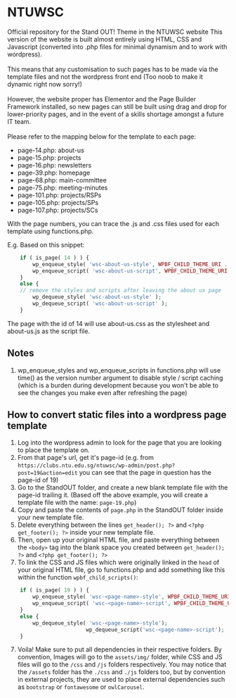 # NTUWSC
Official repository for the Stand OUT! Theme in the NTUWSC website
This version of the website is built almost entirely using HTML, CSS and Javascript (converted into .php files for minimal dynamism and to work with wordpress).
<br><br>
This means that any customisation to such pages has to be made via the template files and not the wordpress front end (Too noob to make it dynamic right now sorry!)
<br><br>
However, the website proper has Elementor and the Page Builder Framework installed, so new pages can still be built using drag and drop for lower-priority pages,
and in the event of a skills shortage amongst a future IT team.
<br><br>
Please refer to the mapping below for the template to each page:

- page-14.php: about-us
- page-15.php: projects
- page-16.php: newsletters
- page-39.php: homepage
- page-68.php: main-committee
- page-75.php: meeting-minutes
- page-101.php: projects/RSPs
- page-105.php: projects/SPs
- page-107.php: projects/SCs

With the page numbers, you can trace the .js and .css files used for each template using functions.php. 

E.g. Based on this snippet:

```php
	if ( is_page( 14 ) ) {
		wp_enqueue_style( 'wsc-about-us-style', WPBF_CHILD_THEME_URI . '/css/about-us.css', array(), time());
		wp_enqueue_script( 'wsc-about-us-script', WPBF_CHILD_THEME_URI . '/js/about-us.js', array(), time());
	}
	else {
	// remove the styles and scripts after leaving the about us page
		wp_dequeue_style( 'wsc-about-us-style' );
		wp_dequeue_script( 'wsc-about-us-script' );
	}
```

The page with the id of 14 will use about-us.css as the stylesheet and about-us.js as the script file.

## Notes

1. wp_enqueue_styles and wp_enqueue_scripts in functions.php will use time() as the version number argument to disable style / script caching
(which is a burden during development because you won't be able to see the changes you make even after refreshing the page)


## How to convert static files into a wordpress page template 

1. Log into the wordpress admin to look for the page that you are looking to place the template on.
2. From that page's url, get it's page-id (e.g. from `https://clubs.ntu.edu.sg/ntuwsc/wp-admin/post.php?post=19&action=edit` you can see that the page in question has the page-id of 19)
3. Go to the StandOUT folder, and create a new blank template file with the page-id trailing it. (Based off the above example, you will create a template file with the name: `page-19.php`)
4. Copy and paste the contents of `page.php` in the StandOUT folder inside your new template file.
5. Delete everything between the lines `get_header(); ?>` and `<?php get_footer(); ?>` inside your new template file.
5. Then, open up your original HTML file, and paste everything between the `<body>` tag into the blank space you created between  `get_header(); ?>` and `<?php get_footer(); ?>`
6. To link the CSS and JS files which were originally linked in the `head` of your original HTML file, go to functions.php and add something like this within the function `wpbf_child_scripts()`:
```php
	if ( is_page( 19 ) ) {
		wp_enqueue_style( 'wsc-<page-name>-style', WPBF_CHILD_THEME_URI . '/css/<page-name>.css', array(), time());
		wp_enqueue_script( 'wsc-<page-name>-script', WPBF_CHILD_THEME_URI . '/js/<page-name>.js', array(), time());
	}
	else {
		wp_dequeue_style( 'wsc-<page-name>-style');
                         wp_dequeue_script('wsc-<page-name>-script');
	}
```
7. Voila! Make sure to put all dependencies in their respective folders. By convention, Images will go to the `assets/img/` folder,  while CSS and JS files will go to the `/css` and `/js` folders respectively. You may notice that the `/assets` folder has the `./css` and `./js` folders too, but by convention in external projects, they are used to place external dependencies such as `bootstrap` or `fontawesome` or `owlCarousel`.